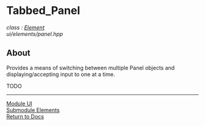 # Tabbed_Panel
*class : [Element](element.md)*  
*ui/elements/panel.hpp*

## About
Provides a means of switching between multiple Panel objects and displaying/accepting input to one at a time.

TODO

---

[Module UI](../ui.md)  
[Submodule Elements](elements.md)  
[Return to Docs](../../docs.md)